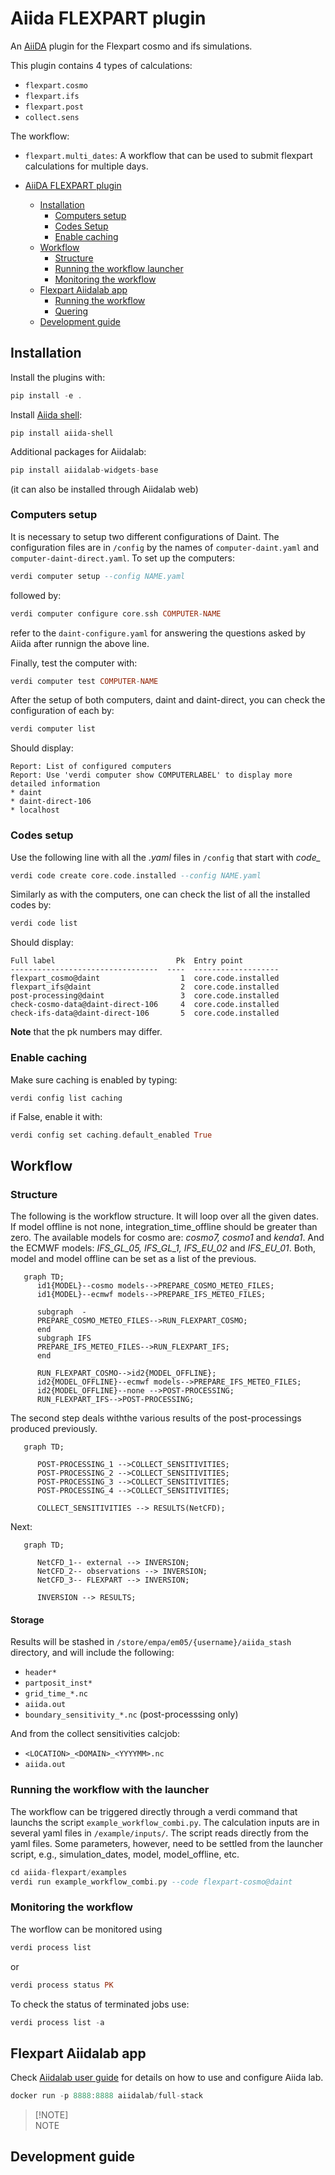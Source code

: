 # Aiida FLEXPART plugin
An [AiiDA](http://aiida-core.readthedocs.io/) plugin for the Flexpart cosmo and ifs simulations.

This plugin contains 4 types of calculations:

- `flexpart.cosmo`
- `flexpart.ifs`
- `flexpart.post`
- `collect.sens`

The workflow:

- `flexpart.multi_dates`: A workflow that can be used to submit flexpart calculations for multiple days.


- [AiiDA FLEXPART plugin](#aiida-flexpart-plugin)
  - [Installation](#installation)
    - [Computers setup](#computers-setup)
    - [Codes Setup](#codes-setup)
    - [Enable caching](#enable-caching)
  - [Workflow](#workflow)
    - [Structure](#structure)
    - [Running the workflow launcher](#workflow-launcher)
    - [Monitoring the workflow](#monitoring-the-workflow)
  - [Flexpart Aiidalab app](#flexpart-aiidalab-app)
    - [Running the workflow](#running-the-workflow)
    - [Quering](#quering)
  - [Development guide](#development-guide)



## Installation
Install the plugins with:
```hs
pip install -e .
```
Install [Aiida shell](https://aiida-shell.readthedocs.io/en/latest/):
```
pip install aiida-shell
```
Additional packages for Aiidalab:

```hs
pip install aiidalab-widgets-base
```
(it can also be installed through Aiidalab web)

### Computers setup
It is necessary to setup two different configurations of Daint. The configuration files are in `/config` by the names of `computer-daint.yaml` and `computer-daint-direct.yaml`. To set up the computers:

```hs
verdi computer setup --config NAME.yaml
```
followed by:

```hs
verdi computer configure core.ssh COMPUTER-NAME
```
refer to the `daint-configure.yaml` for answering the questions asked by Aiida after runnign the above line.

Finally, test the computer with:
```hs
verdi computer test COMPUTER-NAME
```

After the setup of both computers, daint and daint-direct, you can check the configuration of each by:
```hs
verdi computer list
```
Should display:
```
Report: List of configured computers
Report: Use 'verdi computer show COMPUTERLABEL' to display more detailed information
* daint
* daint-direct-106
* localhost
```
### Codes setup
Use the following line with all the <i>.yaml</i> files in `/config` that start with <i>code_</i>
```hs
verdi code create core.code.installed --config NAME.yaml
```
Similarly as with the computers, one can check the list of all the installed codes by:
```hs
verdi code list
```
Should display:
```
Full label                           Pk  Entry point
---------------------------------  ----  -------------------
flexpart_cosmo@daint                  1  core.code.installed
flexpart_ifs@daint                    2  core.code.installed
post-processing@daint                 3  core.code.installed
check-cosmo-data@daint-direct-106     4  core.code.installed
check-ifs-data@daint-direct-106       5  core.code.installed
```
<b>Note</b> that the pk numbers may differ.

### Enable caching
Make sure caching is enabled by typing:<br>

```
verdi config list caching
```
if False, enable it with:

```hs
verdi config set caching.default_enabled True
```

## Workflow

### Structure

The following is the workflow structure. It will loop over all the given dates. If model offline is not none, integration_time_offline should be greater than zero. The available models for cosmo are: <i>cosmo7, cosmo1</i> and <i>kenda1</i>. And the ECMWF models: <i>IFS_GL_05, IFS_GL_1, IFS_EU_02</i> and <i>IFS_EU_01</i>. Both, model and model offline can be set as a list of the previous.

```mermaid
   graph TD;
      id1{MODEL}--cosmo models-->PREPARE_COSMO_METEO_FILES;
      id1{MODEL}--ecmwf models-->PREPARE_IFS_METEO_FILES;

      subgraph  -
      PREPARE_COSMO_METEO_FILES-->RUN_FLEXPART_COSMO;
      end
      subgraph IFS
      PREPARE_IFS_METEO_FILES-->RUN_FLEXPART_IFS;
      end

      RUN_FLEXPART_COSMO-->id2{MODEL_OFFLINE};
      id2{MODEL_OFFLINE}--ecmwf models-->PREPARE_IFS_METEO_FILES;
      id2{MODEL_OFFLINE}--none -->POST-PROCESSING;
      RUN_FLEXPART_IFS-->POST-PROCESSING;
```

The second step deals withthe various results of the post-processings produced previously.

```mermaid
   graph TD;

      POST-PROCESSING_1 -->COLLECT_SENSITIVITIES;
      POST-PROCESSING_2 -->COLLECT_SENSITIVITIES;
      POST-PROCESSING_3 -->COLLECT_SENSITIVITIES;
      POST-PROCESSING_4 -->COLLECT_SENSITIVITIES;

      COLLECT_SENSITIVITIES --> RESULTS(NetCFD);
```

Next:

```mermaid
   graph TD;

      NetCFD_1-- external --> INVERSION;
      NetCFD_2-- observations --> INVERSION;
      NetCFD_3-- FLEXPART --> INVERSION;

      INVERSION --> RESULTS;

```

#### Storage
Results will be stashed in `/store/empa/em05/{username}/aiida_stash` directory, and will include the following:

- `header*`
- `partposit_inst*`
- `grid_time_*.nc`
- `aiida.out`
- `boundary_sensitivity_*.nc` (post-processsing only)

And from the collect sensitivities calcjob:

- `<LOCATION>_<DOMAIN>_<YYYYMM>.nc`
- `aiida.out`

### Running the workflow with the launcher

The workflow can be triggered directly through a verdi command that launchs the script `example_workflow_combi.py`. The calculation inputs are
in several yaml files in `/example/inputs/`. The script reads directly from the yaml files. Some parameters, however, need to be
settled from the launcher script, e.g., simulation_dates, model, model_offline, etc.

```hs
cd aiida-flexpart/examples
verdi run example_workflow_combi.py --code flexpart-cosmo@daint
```
### Monitoring the workflow

The worflow can be monitored using

```hs
verdi process list
```
 or
```hs
verdi process status PK
```
To check the status of terminated jobs use:
```hs
verdi process list -a
```

## Flexpart Aiidalab app

Check [Aiidalab user guide](https://aiidalab.readthedocs.io/en/latest/usage/index.html) for details on how to use and configure Aiida lab.

```hs
docker run -p 8888:8888 aiidalab/full-stack
```
> [!NOTE]<br>
> NOTE

## Development guide
